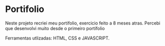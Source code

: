# Portifolio
<p> Neste projeto recriei meu portifolio, exercicio feito a 8 meses atras. Percebi que desenvolvi muito desde o primeiro portifolio<p/>
<p>Ferramentas utlizadas: HTML, CSS e JAVASCRIPT.<p/>
